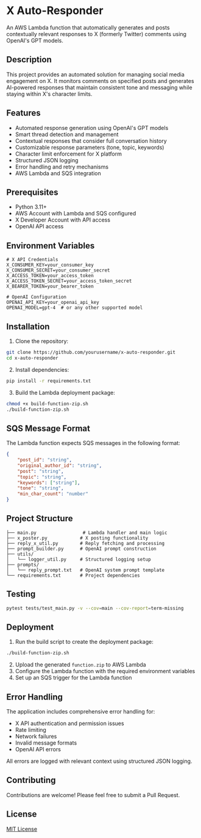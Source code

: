 # X Auto-Responder

An AWS Lambda function that automatically generates and posts contextually relevant responses to X (formerly Twitter) comments using OpenAI's GPT models.

## Description

This project provides an automated solution for managing social media engagement on X. It monitors comments on specified posts and generates AI-powered responses that maintain consistent tone and messaging while staying within X's character limits.

## Features

- Automated response generation using OpenAI's GPT models
- Smart thread detection and management
- Contextual responses that consider full conversation history
- Customizable response parameters (tone, topic, keywords)
- Character limit enforcement for X platform
- Structured JSON logging
- Error handling and retry mechanisms
- AWS Lambda and SQS integration

## Prerequisites

- Python 3.11+
- AWS Account with Lambda and SQS configured
- X Developer Account with API access
- OpenAI API access

## Environment Variables

```
# X API Credentials
X_CONSUMER_KEY=your_consumer_key
X_CONSUMER_SECRET=your_consumer_secret
X_ACCESS_TOKEN=your_access_token
X_ACCESS_TOKEN_SECRET=your_access_token_secret
X_BEARER_TOKEN=your_bearer_token

# OpenAI Configuration
OPENAI_API_KEY=your_openai_api_key
OPENAI_MODEL=gpt-4  # or any other supported model
```

## Installation

1. Clone the repository:
```bash
git clone https://github.com/yourusername/x-auto-responder.git
cd x-auto-responder
```

2. Install dependencies:
```bash
pip install -r requirements.txt
```

3. Build the Lambda deployment package:
```bash
chmod +x build-function-zip.sh
./build-function-zip.sh
```

## SQS Message Format

The Lambda function expects SQS messages in the following format:

```json
{
    "post_id": "string",
    "original_author_id": "string",
    "post": "string",
    "topic": "string",
    "keywords": ["string"],
    "tone": "string",
    "min_char_count": "number"
}
```

## Project Structure

```
├── main.py                 # Lambda handler and main logic
├── x_poster.py            # X posting functionality
├── reply_x_util.py        # Reply fetching and processing
├── prompt_builder.py      # OpenAI prompt construction
├── utils/
│   └── logger_util.py     # Structured logging setup
├── prompts/
│   └── reply_prompt.txt   # OpenAI system prompt template
└── requirements.txt       # Project dependencies
```

## Testing
```bash
pytest tests/test_main.py -v --cov=main --cov-report=term-missing
```

## Deployment

1. Run the build script to create the deployment package:
```bash
./build-function-zip.sh
```

2. Upload the generated `function.zip` to AWS Lambda
3. Configure the Lambda function with the required environment variables
4. Set up an SQS trigger for the Lambda function

## Error Handling

The application includes comprehensive error handling for:
- X API authentication and permission issues
- Rate limiting
- Network failures
- Invalid message formats
- OpenAI API errors

All errors are logged with relevant context using structured JSON logging.

## Contributing

Contributions are welcome! Please feel free to submit a Pull Request.

## License

[MIT License](LICENSE)